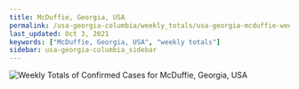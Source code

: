 ```yaml
---
title: McDuffie, Georgia, USA
permalink: /usa-georgia-columbia/weekly_totals/usa-georgia-mcduffie-weekly_totals.html
last_updated: Oct 3, 2021
keywords: ["McDuffie, Georgia, USA", "weekly totals"]
sidebar: usa-georgia-columbia_sidebar
---
```


![Weekly Totals of Confirmed Cases for McDuffie, Georgia, USA](/covid_tracker/images/graphs/usa-georgia-mcduffie-weekly_totals_graph.png)
